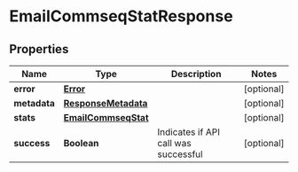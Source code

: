 
# EmailCommseqStatResponse

## Properties
Name | Type | Description | Notes
------------ | ------------- | ------------- | -------------
**error** | [**Error**](Error.md) |  |  [optional]
**metadata** | [**ResponseMetadata**](ResponseMetadata.md) |  |  [optional]
**stats** | [**EmailCommseqStat**](EmailCommseqStat.md) |  |  [optional]
**success** | **Boolean** | Indicates if API call was successful |  [optional]



